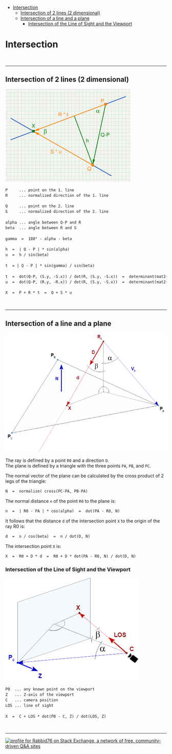 <!-- TOC -->

- [Intersection](#intersection)
  - [Intersection of 2 lines (2 dimensional)](#intersection-of-2-lines-2-dimensional)
  - [Intersection of a line and a plane](#intersection-of-a-line-and-a-plane)
    - [Intersection of the Line of Sight and the Viewport](#intersection-of-the-line-of-sight-and-the-viewport)

<!-- /TOC -->

# Intersection

<br/><hr/>

## Intersection of 2 lines (2 dimensional)

![intersect line and line](image/isect_line_line_2d.png)

```txt
P     ... point on the 1. line
R     ... normalized direction of the 1. line

Q     ... point on the 2. line
S     ... normalized direction of the 2. line

alpha ... angle between Q-P and R
beta  ... angle between R and S

gamma  =  180° - alpha - beta

h  =  | Q - P | * sin(alpha)
u  =  h / sin(beta)

t  = | Q - P | * sin(gamma) / sin(beta)

t  =  dot(Q-P, (S.y, -S.x)) / dot(R, (S.y, -S.x))  =  determinant(mat2(Q-P, S)) / determinant(mat2(R, S))
u  =  dot(Q-P, (R.y, -R.x)) / dot(R, (S.y, -S.x))  =  determinant(mat2(Q-P, R)) / determinant(mat2(R, S))

X  =  P + R * t  =  Q + S * u
```

<br/><hr/>
## Intersection of a line and a plane

![intersect line and plane](image/intersection_ray_plane_R0.png)

The ray is defined by a point `R0` and a direction `D`.<br/>
The plane is defined by a triangle with the three points `PA`, `PB`, and `PC`.

The normal vector of the plane can be calculated by the cross product of 2 legs of the triangle:

```txt
N  =  normalize( cross(PC-PA, PB-PA)
```

The normal distance `n` of the point `R0` to the plane is:

```txt
n  =  | R0 - PA | * cos(alpha)  =  dot(PA - R0, N)
```

It follows that the distance `d` of the intersection point `X` to the origin of the ray R0 is:

```txt
d  =  n / cos(beta)  =  n / dot(D, N)
```

The intersection point `X` is:

```txt
X  =  R0 + D * d  =  R0 + D * dot(PA - R0, N) / dot(D, N)
```

### Intersection of the Line of Sight and the Viewport

![intersect line of sight and viewport](image/isect_los_plane.png)

```txt
P0  ... any known point on the viewport
Z   ... Z-axis of the viewport 
C   ... camera position
LOS ... line of sight

X  =  C + LOS * dot(P0 - C, Z) / dot(LOS, Z)
```

<br/><hr/>

<a href="https://stackexchange.com/users/7322082/rabbid76"><img src="https://stackexchange.com/users/flair/7322082.png" width="208" height="58" alt="profile for Rabbid76 on Stack Exchange, a network of free, community-driven Q&amp;A sites" title="profile for Rabbid76 on Stack Exchange, a network of free, community-driven Q&amp;A sites" /></a>
